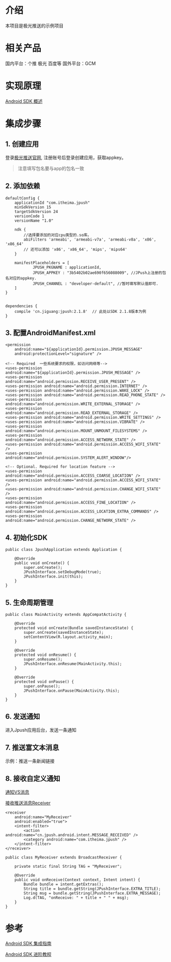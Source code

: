# 介绍 #
本项目是极光推送的示例项目

# 相关产品 #
国内平台：个推 极光 百度等
国外平台：GCM

# 实现原理 #
[Android SDK 概述](http://docs.jiguang.cn/jpush/client/Android/android_sdk/)

# 集成步骤 #
## 1. 创建应用 ##
登录[极光推送官网](https://www.jiguang.cn/), 注册账号后登录创建应用，获取appkey。

>注意填写包名要与app的包名一致

## 2. 添加依赖 ##
    defaultConfig {
        applicationId "com.itheima.jpush"
        minSdkVersion 15
        targetSdkVersion 24
        versionCode 1
        versionName "1.0"

        ndk {
            //选择要添加的对应cpu类型的.so库。
            abiFilters 'armeabi', 'armeabi-v7a', 'armeabi-v8a', 'x86', 'x86_64'
            // 还可以添加 'x86', 'x86_64', 'mips', 'mips64'
        }

        manifestPlaceholders = [
                JPUSH_PKGNAME : applicationId,
                JPUSH_APPKEY : "3b5402b02ae690f656088009", //JPush上注册的包名对应的appkey.
                JPUSH_CHANNEL : "developer-default", //暂时填写默认值即可.
        ]
    }


	dependencies {
	    compile 'cn.jiguang:jpush:2.1.8'  // 此处以SDK 2.1.8版本为例
	}

## 3. 配置AndroidManifest.xml ##

  	<permission
        android:name="${applicationId}.permission.JPUSH_MESSAGE"
        android:protectionLevel="signature" />

    <!-- Required  一些系统要求的权限，如访问网络等-->
    <uses-permission android:name="${applicationId}.permission.JPUSH_MESSAGE" />
    <uses-permission android:name="android.permission.RECEIVE_USER_PRESENT" />
    <uses-permission android:name="android.permission.INTERNET" />
    <uses-permission android:name="android.permission.WAKE_LOCK" />
    <uses-permission android:name="android.permission.READ_PHONE_STATE" />
    <uses-permission android:name="android.permission.WRITE_EXTERNAL_STORAGE" />
    <uses-permission android:name="android.permission.READ_EXTERNAL_STORAGE" />
    <uses-permission android:name="android.permission.WRITE_SETTINGS" />
    <uses-permission android:name="android.permission.VIBRATE" />
    <uses-permission android:name="android.permission.MOUNT_UNMOUNT_FILESYSTEMS" />
    <uses-permission android:name="android.permission.ACCESS_NETWORK_STATE" />
    <uses-permission android:name="android.permission.ACCESS_WIFI_STATE" />
    <uses-permission android:name="android.permission.SYSTEM_ALERT_WINDOW"/>

    <!-- Optional. Required for location feature -->
    <uses-permission android:name="android.permission.ACCESS_COARSE_LOCATION" />
    <uses-permission android:name="android.permission.ACCESS_WIFI_STATE" />
    <uses-permission android:name="android.permission.CHANGE_WIFI_STATE" />
    <uses-permission android:name="android.permission.ACCESS_FINE_LOCATION" />
    <uses-permission android:name="android.permission.ACCESS_LOCATION_EXTRA_COMMANDS" />
    <uses-permission android:name="android.permission.CHANGE_NETWORK_STATE" />

## 4. 初始化SDK ##
	public class JpushApplication extends Application {
	
	    @Override
	    public void onCreate() {
	        super.onCreate();
	        JPushInterface.setDebugMode(true);
	        JPushInterface.init(this);
	    }
	}

## 5. 生命周期管理 ##
	public class MainActivity extends AppCompatActivity {
	
	    @Override
	    protected void onCreate(Bundle savedInstanceState) {
	        super.onCreate(savedInstanceState);
	        setContentView(R.layout.activity_main);
	    }
	
	    @Override
	    protected void onResume() {
	        super.onResume();
	        JPushInterface.onResume(MainActivity.this);
	    }
	
	    @Override
	    protected void onPause() {
	        super.onPause();
	        JPushInterface.onPause(MainActivity.this);
	    }
	}

## 6. 发送通知 ##
进入Jpush应用后台，发送一条通知

## 7. 推送富文本消息 ##
示例：推送一条新闻链接

## 8. 接收自定义通知 ##
[通知VS消息](http://docs.jiguang.cn/jpush/client/Android/android_senior/#vs)

[接收推送消息Receiver](http://docs.jiguang.cn/jpush/client/Android/android_api/#receiver)

    <receiver
        android:name="MyReceiver"
        android:enabled="true">
        <intent-filter>
            <action android:name="cn.jpush.android.intent.MESSAGE_RECEIVED" />
            <category android:name="com.itheima.jpush" />
        </intent-filter>
    </receiver>
	
	public class MyReceiver extends BroadcastReceiver {
	
	    private static final String TAG = "MyReceiver";
	
	    @Override
	    public void onReceive(Context context, Intent intent) {
	        Bundle bundle = intent.getExtras();
	        String title = bundle.getString(JPushInterface.EXTRA_TITLE);
	        String msg = bundle.getString(JPushInterface.EXTRA_MESSAGE);
	        Log.d(TAG, "onReceive: " + title + " " + msg);
	    }
	}


# 参考 #

[Android SDK 集成指南](http://docs.jiguang.cn/jpush/client/Android/android_guide/)

[Android SDK 进阶教程](http://docs.jiguang.cn/jpush/client/Android/android_senior/)